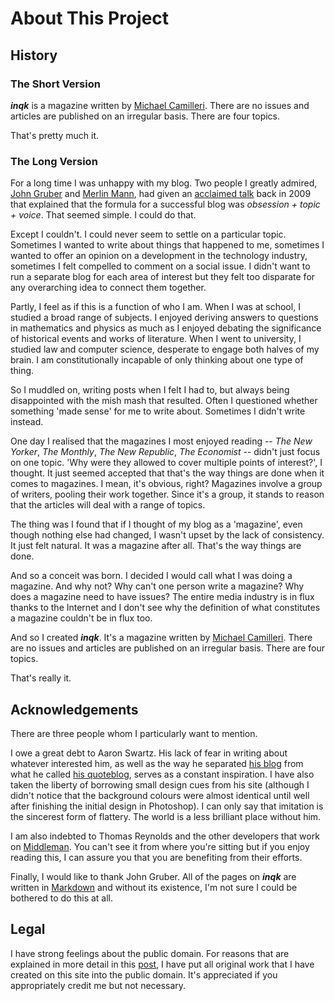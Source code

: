 # About This Project

## History

### The Short Version

**_inqk_** is a magazine written by [Michael Camilleri][me]. There are no issues and articles are published on an irregular basis. There are four topics.

That's pretty much it.

### The Long Version

For a long time I was unhappy with my blog. Two people I greatly admired, [John Gruber](http://daringfireball.net/) and [Merlin Mann](http://www.merlinmann.com/), had given an [acclaimed talk](http://www.43folders.com/2009/03/25/blogs-turbocharged) back in 2009 that explained that the formula for a successful blog was _obsession + topic + voice_. That seemed simple. I could do that.

Except I couldn't. I could never seem to settle on a particular topic. Sometimes I wanted to write about things that happened to me, sometimes I wanted to offer an opinion on a development in the technology industry, sometimes I felt compelled to comment on a social issue. I didn't want to run a separate blog for each area of interest but they felt too disparate for any overarching idea to connect them together.

Partly, I feel as if this is a function of who I am. When I was at school, I studied a broad range of subjects. I enjoyed deriving answers to questions in mathematics and physics as much as I enjoyed debating the significance of historical events and works of literature. When I went to university, I studied law and computer science, desperate to engage both halves of my brain. I am constitutionally incapable of only thinking about one type of thing.

So I muddled on, writing posts when I felt I had to, but always being disappointed with the mish mash that resulted. Often I questioned whether something 'made sense' for me to write about. Sometimes I didn't write instead.

One day I realised that the magazines I most enjoyed reading -- _The New Yorker_, _The Monthly_, _The New Republic_, _The Economist_ -- didn't just focus on one topic. 'Why were they allowed to cover multiple points of interest?', I thought. It just seemed accepted that that's the way things are done when it comes to magazines. I mean, it's obvious, right? Magazines involve a group of writers, pooling their work together. Since it's a group, it stands to reason that the articles will deal with a range of topics.

The thing was I found that if I thought of my blog as a 'magazine', even though nothing else had changed, I wasn't upset by the lack of consistency. It just felt natural. It was a magazine after all. That's the way things are done.

And so a conceit was born. I decided I would call what I was doing a magazine. And why not? Why can't one person write a magazine? Why does a magazine need to have issues? The entire media industry is in flux thanks to the Internet and I don't see why the definition of what constitutes a magazine couldn't be in flux too.

And so I created **_inqk_**. It's a magazine written by [Michael Camilleri][me]. There are no issues and articles are published on an irregular basis. There are four topics.

That's really it.

## Acknowledgements

There are three people whom I particularly want to mention.

I owe a great debt to Aaron Swartz. His lack of fear in writing about whatever interested him, as well as the way he separated [his blog](http://www.aaronsw.com/weblog/) from what he called [his quoteblog](http://qblog.aaronsw.com/), serves as a constant inspiration. I have also taken the liberty of borrowing small design cues from his site (although I didn't notice that the background colours were almost identical until well after finishing the initial design in Photoshop). I can only say that imitation is the sincerest form of flattery. The world is a less brilliant place without him.

I am also indebted to Thomas Reynolds and the other developers that work on [Middleman](http://middlemanapp.com/). You can't see it from where you're sitting but if you enjoy reading this, I can assure you that you are benefiting from their efforts.

Finally, I would like to thank John Gruber. All of the pages on **_inqk_** are written in [Markdown](http://daringfireball.net/projects/markdown/) and without its existence, I'm not sure I could be bothered to do this at all.

## Legal

I have strong feelings about the public domain. For reasons that are explained in more detail in this [post](2012/public-domain.html), I have put all original work that I have created on this site into the public domain. It's appreciated if you appropriately credit me but not necessary.

[me]: http://inqk.net/
